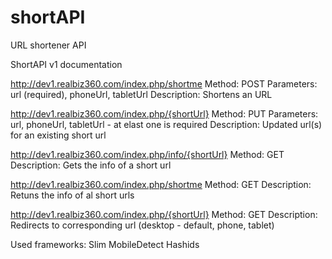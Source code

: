 # shortAPI
URL shortener API

ShortAPI v1 documentation

http://dev1.realbiz360.com/index.php/shortme
  Method: POST
  Parameters: url (required), phoneUrl, tabletUrl
  Description: Shortens an URL

http://dev1.realbiz360.com/index.php/{shortUrl}
  Method: PUT
  Parameters: url, phoneUrl, tabletUrl - at elast one is required
  Description: Updated url(s) for an existing short url
  
http://dev1.realbiz360.com/index.php/info/{shortUrl}
  Method: GET
  Description: Gets the info of a short url
  
http://dev1.realbiz360.com/index.php/shortme
  Method: GET
  Description: Retuns the info of al short urls
  
http://dev1.realbiz360.com/index.php/{shortUrl}
  Method: GET
  Description: Redirects to corresponding url (desktop - default, phone, tablet)
  

Used frameworks:
  Slim
  MobileDetect
  Hashids


